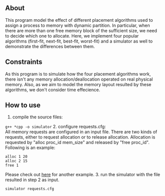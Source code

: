 About
--------
This program model the effect of different placement algorithms used to assign a
process to memory with dynamic partition. In particular, when there are more than one
free memory block of the sufficient size, we need to decide which one to allocate.
Here, we implement four popular algorithms (first-fit, next-fit, best-fit, worst-fit)
and a simulator as well to demonstrate the differences between them.

Constraints
--------
As this program is to simulate how the four placement algorithms work, there isn't any
memory allocation/deallocation operated on real physical memory. 
Also, as we aim to model the memory layout resulted by these algorithms, we don't consider time effecience.

How to use
--------
1. compile the source files:<br/>
  
  `g++ *cpp -o simulator`
2. configure requests.cfg:<br/>
  All memory requests are configured in an input file. There are two kinds of requests,
either to request allocation or to release allocation. Allocation is requested by
"alloc proc_id mem_size" and released by "free proc_id". Following is an example:
  ```
  alloc 1 20
  alloc 2 15
  free 1
  ```
  Please check out [here](https://raw.github.com/ceciliazhou/dynamic_partition_simulator/master/conf/test_case.conf) for another example. 
3. run the simulator with the file resulted in step 2 as input.
  
  `simulator requests.cfg`

